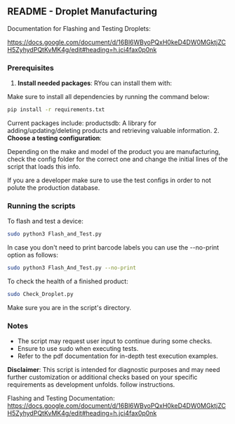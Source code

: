 ## README - Droplet Manufacturing

Documentation for Flashing and Testing Droplets:

https://docs.google.com/document/d/16Bl6WByoPQxH0keD4DW0MGktjZCH5ZyhydPQtKvMK4g/edit#heading=h.jci4fax0p0nk

### Prerequisites

1. **Install needed packages**: RYou can install them with:

Make sure to install all dependencies by running the command below:

```bash
pip install -r requirements.txt
```

Current packages include:
productsdb: A library for adding/updating/deleting products and retrieving valuable information.
2. **Choose a testing configuration**:

Depending on the make and model of the product you are manufacturing, check the config folder for the correct one and change the initial lines of the script that loads this info.

If you are a developer make sure to use the test configs in order to not polute the production database.

### Running the scripts

To flash and test a device:

```bash
sudo python3 Flash_and_Test.py
```

In case you don't need to print barcode labels you can use the --no-print option as follows:

 ```bash
sudo python3 Flash_And_Test.py --no-print
```

To check the health of a finished product:

```bash
sudo Check_Droplet.py
```

Make sure you are in the script's directory.

### Notes

- The script may request user input to continue during some checks.
- Ensure to use sudo when executing tests.
- Refer to the pdf documentation for in-depth test execution examples.

**Disclaimer**: This script is intended for diagnostic purposes and may need further customization or additional checks based on your specific requirements as development unfolds.
follow instructions.

Flashing and Testing Documentation:
https://docs.google.com/document/d/16Bl6WByoPQxH0keD4DW0MGktjZCH5ZyhydPQtKvMK4g/edit#heading=h.jci4fax0p0nk
